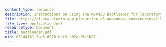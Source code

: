 ```yaml
---
content_type: resource
description: Instructions on using the MSP430 Bootloader for laboratory assignments.
file: https://ol-ocw-studio-app-production.s3.amazonaws.com/courses/2-996-biomedical-devices-design-laboratory-fall-2007/05144f615ad36978baf3e02ac93e1b87_bootloader.pdf
file_type: application/pdf
resourcetype: Document
title: bootloader.pdf
uid: 05144f61-5ad3-6978-baf3-e02ac93e1b87
---
```

